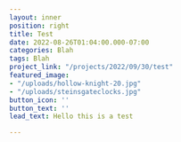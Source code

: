 ```yaml
---
layout: inner
position: right
title: Test
date: 2022-08-26T01:04:00.000-07:00
categories: Blah
tags: Blah
project_link: "/projects/2022/09/30/test"
featured_image:
- "/uploads/hollow-knight-20.jpg"
- "/uploads/steinsgateclocks.jpg"
button_icon: ''
button_text: ''
lead_text: Hello this is a test

---
```

